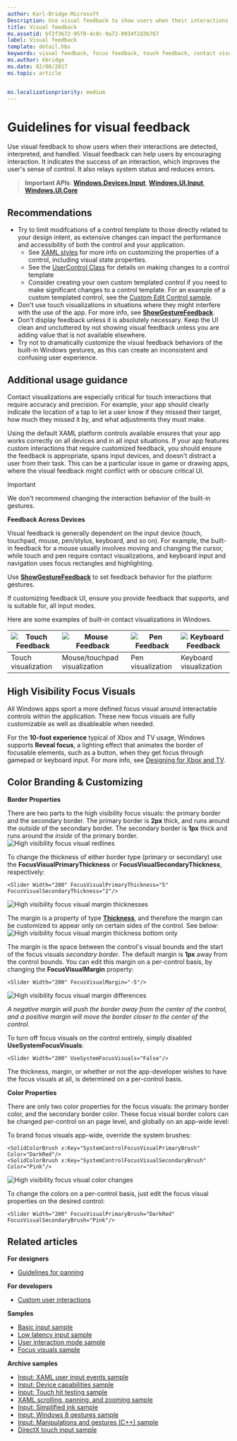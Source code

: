```yaml
---
author: Karl-Bridge-Microsoft
Description: Use visual feedback to show users when their interactions with a UWP app are detected, interpreted, and handled.
title: Visual feedback
ms.assetid: bf2f3672-95f0-4c8c-9a72-0934f2d3b767
label: Visual feedback
template: detail.hbs
keywords: visual feedback, focus feedback, touch feedback, contact visualization, input, interaction
ms.author: kbridge
ms.date: 02/08/2017
ms.topic: article


ms.localizationpriority: medium
---
```


# Guidelines for visual feedback

Use visual feedback to show users when their interactions are detected, interpreted, and handled. Visual feedback can help users by encouraging interaction. It indicates the success of an interaction, which improves the user's sense of control. It also relays system status and reduces errors.

> **Important APIs**:  [**Windows.Devices.Input**](https://msdn.microsoft.com/library/windows/apps/br225648), [**Windows.UI.Input**](https://msdn.microsoft.com/library/windows/apps/br242084), [**Windows.UI.Core**](https://msdn.microsoft.com/library/windows/apps/br208383)

## Recommendations

- Try to limit modifcations of a control template to those directly related to your design intent, as extensive changes can impact the performance and accessibility of both the control and your application. 
    - See [XAML styles](https://docs.microsoft.com/windows/uwp/design/controls-and-patterns/xaml-styles) for more info on customizing the properties of a control, including visual state properties.
    - See the [UserControl Class](https://docs.microsoft.com/uwp/api/windows.ui.xaml.controls.usercontrol) for details on making changes to a control template
    - Consider creating your own custom templated control if you need to make significant changes to a control template. For an example of a custom templated control, see the [Custom Edit Control sample](https://github.com/Microsoft/Windows-universal-samples/tree/master/Samples/CustomEditControl).
- Don't use touch visualizations in situations where they might interfere with the use of the app. For more info, see [**ShowGestureFeedback**](https://msdn.microsoft.com/library/windows/apps/br241969).
- Don't display feedback unless it is absolutely necessary. Keep the UI clean and uncluttered by not showing visual feedback unless you are adding value that is not available elsewhere.
- Try not to dramatically customize the visual feedback behaviors of the built-in Windows gestures, as this can create an inconsistent and confusing user experience.

## Additional usage guidance

Contact visualizations are especially critical for touch interactions that require accuracy and precision. For example, your app should clearly indicate the location of a tap to let a user know if they missed their target, how much they missed it by, and what adjustments they must make.

Using the default XAML platform controls available ensures that your app works correctly on all devices and in all input situations. If your app features custom interactions that require customized feedback, you should ensure the feedback is appropriate, spans input devices, and doesn't distract a user from their task. This can be a particular issue in game or drawing apps, where the visual feedback might conflict with or obscure critical UI.

> [!Important]
> We don't recommend changing the interaction behavior of the built-in gestures.

**Feedback Across Devices**

Visual feedback is generally dependent on the input device (touch, touchpad, mouse, pen/stylus, keyboard, and so on). For example, the built-in feedback for a mouse usually involves moving and changing the cursor, while touch and pen require contact visualizations, and keyboard input and navigation uses focus rectangles and highlighting.

Use [**ShowGestureFeedback**](https://msdn.microsoft.com/library/windows/apps/br241969) to set feedback behavior for the platform gestures.

If customizing feedback UI, ensure you provide feedback that supports, and is suitable for, all input modes.

Here are some examples of built-in contact visualizations in Windows.

| ![Touch Feedback](images/TouchFeedback.png) | ![Mouse Feedback](images/MouseFeedback.png) | ![Pen Feedback](images/PenFeedback.png) | ![Keyboard Feedback](images/KeyboardFeedback.png) |
| --- | --- | --- | --- |
| Touch visualization | Mouse/touchpad visualization | Pen visualization | Keyboard visualization |

## High Visibility Focus Visuals

All Windows apps sport a more defined focus visual around interactable controls within the application. These new focus visuals are fully customizable as well as disableable when needed.

For the **10-foot experience** typical of Xbox and TV usage, Windows supports **Reveal focus**, a lighting effect that animates the border of focusable elements, such as a button, when they get focus through gamepad or keyboard input. For more info, see [Designing for Xbox and TV](https://docs.microsoft.com/windows/uwp/design/devices/designing-for-tv#reveal-focus).

## Color Branding & Customizing

**Border Properties**

There are two parts to the high visibility focus visuals: the primary border and the secondary border. The primary border is **2px** thick, and runs around the *outside* of the secondary border. The secondary border is **1px** thick and runs around the *inside* of the primary border.
![High visibility focus visual redlines](images/FocusRectRedlines.png)

To change the thickness of either border type (primary or secondary) use the **FocusVisualPrimaryThickness** or **FocusVisualSecondaryThickness**, respectively:
```XAML
<Slider Width="200" FocusVisualPrimaryThickness="5" FocusVisualSecondaryThickness="2"/>
```
![High visibility focus visual margin thicknesses](images/FocusMargin.png)

The margin is a property of type [**Thickness**](https://msdn.microsoft.com/library/system.windows.thickness), and therefore the margin can be customized to appear only on certain sides of the control. See below:
![High visibility focus visual margin thickness bottom only](images/FocusThicknessSide.png)

The margin is the space between the control's visual bounds and the start of the focus visuals *secondary border*. The default margin is **1px** away from the control bounds. You can edit this margin on a per-control basis, by changing the **FocusVisualMargin** property:
```XAML
<Slider Width="200" FocusVisualMargin="-5"/>
```
![High visibility focus visual margin differences](images/FocusPlusMinusMargin.png)

*A negative margin will push the border away from the center of the control, and a positive margin will move the border closer to the center of the control.*

To turn off focus visuals on the control entirely, simply disabled **UseSystemFocusVisuals**:
```XAML
<Slider Width="200" UseSystemFocusVisuals="False"/>
```

The thickness, margin, or whether or not the app-developer wishes to have the focus visuals at all, is determined on a per-control basis.

**Color Properties**

There are only two color properties for the focus visuals: the primary border color, and the secondary border color. These focus visual border colors can be changed per-control on an page level, and globally on an app-wide level:

To brand focus visuals app-wide, override the system brushes:
```XAML
<SolidColorBrush x:Key="SystemControlFocusVisualPrimaryBrush" Color="DarkRed"/>
<SolidColorBrush x:Key="SystemControlFocusVisualSecondaryBrush" Color="Pink"/>
```
![High visibility focus visual color changes](images/FocusRectColorChanges.png)

To change the colors on a per-control basis, just edit the focus visual properties on the desired control:
```XAML
<Slider Width="200" FocusVisualPrimaryBrush="DarkRed" FocusVisualSecondaryBrush="Pink"/>
```

## Related articles

**For designers**
* [Guidelines for panning](guidelines-for-panning.md)

**For developers**
* [Custom user interactions](https://msdn.microsoft.com/library/windows/apps/mt185599)

**Samples**
* [Basic input sample](http://go.microsoft.com/fwlink/p/?LinkID=620302)
* [Low latency input sample](http://go.microsoft.com/fwlink/p/?LinkID=620304)
* [User interaction mode sample](http://go.microsoft.com/fwlink/p/?LinkID=619894)
* [Focus visuals sample](http://go.microsoft.com/fwlink/p/?LinkID=619895)

**Archive samples**
* [Input: XAML user input events sample](http://go.microsoft.com/fwlink/p/?linkid=226855)
* [Input: Device capabilities sample](http://go.microsoft.com/fwlink/p/?linkid=231530)
* [Input: Touch hit testing sample](http://go.microsoft.com/fwlink/p/?linkid=231590)
* [XAML scrolling, panning, and zooming sample](http://go.microsoft.com/fwlink/p/?linkid=251717)
* [Input: Simplified ink sample](http://go.microsoft.com/fwlink/p/?linkid=246570)
* [Input: Windows 8 gestures sample](http://go.microsoft.com/fwlink/p/?LinkId=264995)
* [Input: Manipulations and gestures (C++) sample](http://go.microsoft.com/fwlink/p/?linkid=231605)
* [DirectX touch input sample](http://go.microsoft.com/fwlink/p/?LinkID=231627)
 

 
